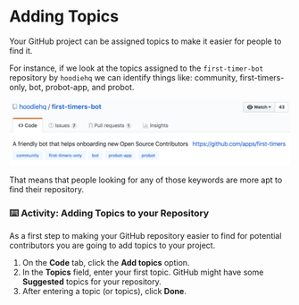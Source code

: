 # Adding Topics

Your GitHub project can be assigned topics to make it easier for people to find it. 

For instance, if we look at the topics assigned to the `first-timer-bot` repository by `hoodiehq` we can identify things like: community, first-timers-only, bot, probot-app, and probot. 

![first timers topics](/artifacts/first_timers_bot_topics.png)

That means that people looking for any of those keywords are more apt to find their repository. 

### :keyboard: Activity: Adding Topics to your Repository

As a first step to making your GitHub repository easier to find for potential contributors you are going to add topics to your project.

1. On the **Code** tab, click the **Add topics** option.
1. In the **Topics** field, enter your first topic. GitHub might have some **Suggested** topics for your repository.
1. After entering a topic (or topics), click **Done**.